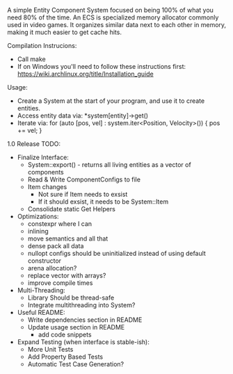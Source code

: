 A simple Entity Component System focused on being 100% of what you need 80% of the time. An ECS is specialized memory allocator commonly used in video games. It organizes similar data next to each other in memory, making it much easier to get cache hits.

Compilation Instrucions:
* Call make
* If on Windows you'll need to follow these instructions first: https://wiki.archlinux.org/title/Installation_guide

Usage:
* Create a System at the start of your program, and use it to create entities.
* Access entity data via: *system[entity]->get<Position>()
* Iterate via: for (auto [pos, vel] : system.iter<Position, Velocity>()) { pos += vel; }

1.0 Release TODO:
* Finalize Interface:
	* System::export() - returns all living entities as a vector of components
	* Read & Write ComponentConfigs to file
	* Item changes
		* Not sure if Item needs to exsist
		* If it should exsist, it needs to be System::Item
	* Consolidate static Get Helpers
* Optimizations:
	* constexpr where I can
	* inlining
	* move semantics and all that
	* dense pack all data
	* nullopt configs should be uninitialized instead of using default constructor
	* arena allocation?
	* replace vector with arrays?
	* improve compile times
* Multi-Threading:
	* Library Should be thread-safe
	* Integrate multithreading into System?
* Useful README:
	* Write dependencies section in README
	* Update usage section in README
		* add code snippets
* Expand Testing (when interface is stable-ish):
	* More Unit Tests
	* Add Property Based Tests
	* Automatic Test Case Generation?
